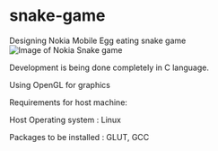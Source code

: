 # snake-game
Designing Nokia Mobile Egg eating snake game
![Image of Nokia Snake game](https://github.com/lokeshchebrolu/snake-game/images/readme/nokia_snake_game.png)

Development is being done completely in C language.

Using OpenGL for graphics


Requirements for host machine:

Host Operating system : Linux

Packages to be installed : GLUT, GCC

